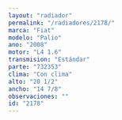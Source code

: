 ```yaml
---
layout: "radiador"
permalink: "/radiadores/2178/"
marca: "Fiat"
modelo: "Palio"
ano: "2008"
motor: "L4 1.6"
transmision: "Estándar"
parte: "732353"
clima: "Con clima"
alto: "20 1/2"
ancho: "14 7/8"
observaciones: ""
id: "2178"
---
```


